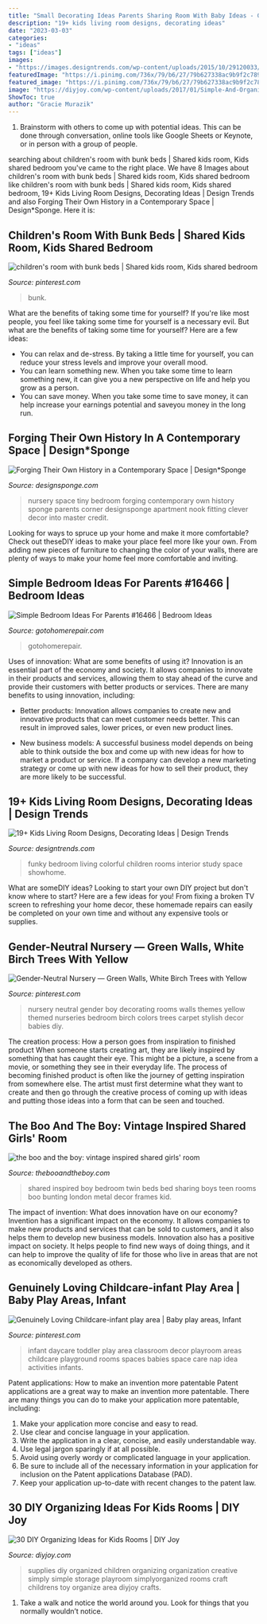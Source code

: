 ```yaml
---
title: "Small Decorating Ideas Parents Sharing Room With Baby Ideas - Genuinely Loving Childcare-infant Play Area"
description: "19+ kids living room designs, decorating ideas"
date: "2023-03-03"
categories:
- "ideas"
tags: ["ideas"]
images:
- "https://images.designtrends.com/wp-content/uploads/2015/10/29120033/Funky-Colorful-Kids-Bedroom.jpg"
featuredImage: "https://i.pinimg.com/736x/79/b6/27/79b627338ac9b9f2c789d7553b122c8a.jpg"
featured_image: "https://i.pinimg.com/736x/79/b6/27/79b627338ac9b9f2c789d7553b122c8a.jpg"
image: "https://diyjoy.com/wp-content/uploads/2017/01/Simple-And-Organized-Childrens-Art-Supplies.jpg"
ShowToc: true
author: "Gracie Murazik"
---
```



1. Brainstorm with others to come up with potential ideas. This can be done through conversation, online tools like Google Sheets or Keynote, or in person with a group of people.

	

		
searching about children&#039;s room with bunk beds | Shared kids room, Kids shared bedroom you've came to the right place. We have 8 Images about children&#039;s room with bunk beds | Shared kids room, Kids shared bedroom like children&#039;s room with bunk beds | Shared kids room, Kids shared bedroom, 19+ Kids Living Room Designs, Decorating Ideas | Design Trends and also Forging Their Own History in a Contemporary Space | Design*Sponge. Here it is:
		
    
## Children&#039;s Room With Bunk Beds | Shared Kids Room, Kids Shared Bedroom

<img loading=lazy src="https://i.pinimg.com/736x/79/b6/27/79b627338ac9b9f2c789d7553b122c8a.jpg" onerror="this.onerror=null;this.src='https://tse2.mm.bing.net/th?id=OIP.2XG9zMRKoka4hZ-Tz_1E8wHaJQ&amp;pid=15.1';" alt="children&#039;s room with bunk beds | Shared kids room, Kids shared bedroom">

_Source: pinterest.com_

>bunk. 

	

What are the benefits of taking some time for yourself?
If you're like most people, you feel like taking some time for yourself is a necessary evil. But what are the benefits of taking some time for yourself? Here are a few ideas: 
- You can relax and de-stress. By taking a little time for yourself, you can reduce your stress levels and improve your overall mood. 
- You can learn something new. When you take some time to learn something new, it can give you a new perspective on life and help you grow as a person. 
- You can save money. When you take some time to save money, it can help increase your earnings potential and saveyou money in the long run.

    
## Forging Their Own History In A Contemporary Space | Design*Sponge

<img loading=lazy src="http://www.designsponge.com/wp-content/uploads/2015/09/CarolineKimBabyNurseryCorner-1000x1500.jpg" onerror="this.onerror=null;this.src='https://tse2.mm.bing.net/th?id=OIP.DJF6JQGd2jVAjgQmtRdy6gHaLH&amp;pid=15.1';" alt="Forging Their Own History in a Contemporary Space | Design*Sponge">

_Source: designsponge.com_

>nursery space tiny bedroom forging contemporary own history sponge parents corner designsponge apartment nook fitting clever decor into master credit. 

	

Looking for ways to spruce up your home and make it more comfortable? Check out theseDIY ideas to make your place feel more like your own. From adding new pieces of furniture to changing the color of your walls, there are plenty of ways to make your home feel more comfortable and inviting.

    
## Simple Bedroom Ideas For Parents #16466 | Bedroom Ideas

<img loading=lazy src="https://gotohomerepair.com/wp-content/uploads/2017/01/2017-modern-luxury-bedroom-for-parents.jpg" onerror="this.onerror=null;this.src='https://tse2.mm.bing.net/th?id=OIP.UtkKJtAOC8KREK0dnr5siQHaE8&amp;pid=15.1';" alt="Simple Bedroom Ideas For Parents #16466 | Bedroom Ideas">

_Source: gotohomerepair.com_

>gotohomerepair. 

	

Uses of innovation: What are some benefits of using it?
Innovation is an essential part of the economy and society. It allows companies to innovate in their products and services, allowing them to stay ahead of the curve and provide their customers with better products or services. There are many benefits to using innovation, including: 
- Better products: Innovation allows companies to create new and innovative products that can meet customer needs better. This can result in improved sales, lower prices, or even new product lines.

- New business models: A successful business model depends on being able to think outside the box and come up with new ideas for how to market a product or service. If a company can develop a new marketing strategy or come up with new ideas for how to sell their product, they are more likely to be successful.

    
## 19+ Kids Living Room Designs, Decorating Ideas | Design Trends

<img loading=lazy src="https://images.designtrends.com/wp-content/uploads/2015/10/29120033/Funky-Colorful-Kids-Bedroom.jpg" onerror="this.onerror=null;this.src='https://tse2.mm.bing.net/th?id=OIP.9NoAIcmU1_gP-_kXaPnI0QHaE8&amp;pid=15.1';" alt="19+ Kids Living Room Designs, Decorating Ideas | Design Trends">

_Source: designtrends.com_

>funky bedroom living colorful children rooms interior study space showhome. 

	

What are someDIY ideas?
Looking to start your own DIY project but don't know where to start? Here are a few ideas for you! From fixing a broken TV screen to refreshing your home decor, these homemade repairs can easily be completed on your own time and without any expensive tools or supplies.

    
## Gender-Neutral Nursery — Green Walls, White Birch Trees With Yellow

<img loading=lazy src="https://i.pinimg.com/originals/9b/24/0e/9b240ea58a35cac39cfee55aa6bec9b0.jpg" onerror="this.onerror=null;this.src='https://tse2.mm.bing.net/th?id=OIP.7imJKyWwxtUKy6rd4CnacwHaKh&amp;pid=15.1';" alt="Gender-Neutral Nursery — Green Walls, White Birch Trees with Yellow">

_Source: pinterest.com_

>nursery neutral gender boy decorating rooms walls themes yellow themed nurseries bedroom birch colors trees carpet stylish decor babies diy. 

	

The creation process: How a person goes from inspiration to finished product
When someone starts creating art, they are likely inspired by something that has caught their eye. This might be a picture, a scene from a movie, or something they see in their everyday life. The process of becoming finished product is often like the journey of getting inspiration from somewhere else. The artist must first determine what they want to create and then go through the creative process of coming up with ideas and putting those ideas into a form that can be seen and touched.

    
## The Boo And The Boy: Vintage Inspired Shared Girls&#039; Room

<img loading=lazy src="http://3.bp.blogspot.com/-svXLDJ1WmYk/T6VXc-6R1DI/AAAAAAAANXY/bIpMSHdV5m4/s1600/IMG_0621.JPG" onerror="this.onerror=null;this.src='https://tse3.mm.bing.net/th?id=OIP.Vz5aJuo5IdyE-6qTcCMRVgHaFi&amp;pid=15.1';" alt="the boo and the boy: vintage inspired shared girls&#039; room">

_Source: thebooandtheboy.com_

>shared inspired boy bedroom twin beds bed sharing boys teen rooms boo bunting london metal decor frames kid. 

	

The impact of invention: What does innovation have on our economy?
Invention has a significant impact on the economy. It allows companies to make new products and services that can be sold to customers, and it also helps them to develop new business models. Innovation also has a positive impact on society. It helps people to find new ways of doing things, and it can help to improve the quality of life for those who live in areas that are not as economically developed as others.

    
## Genuinely Loving Childcare-infant Play Area | Baby Play Areas, Infant

<img loading=lazy src="https://i.pinimg.com/originals/8e/5d/f9/8e5df9de07b21dc847a4899c026b68e2.jpg" onerror="this.onerror=null;this.src='https://tse1.mm.bing.net/th?id=OIP.NbWa4XtgePQE_8FmieFO1gHaJ4&amp;pid=15.1';" alt="Genuinely Loving Childcare-infant play area | Baby play areas, Infant">

_Source: pinterest.com_

>infant daycare toddler play area classroom decor playroom areas childcare playground rooms spaces babies space care nap idea activities infants. 

	

Patent applications: How to make an invention more patentable
Patent applications are a great way to make an invention more patentable. There are many things you can do to make your application more patentable, including: 
1. Make your application more concise and easy to read.
2. Use clear and concise language in your application. 
3. Write the application in a clear, concise, and easily understandable way. 
4. Use legal jargon sparingly if at all possible. 
5. Avoid using overly wordy or complicated language in your application. 
6. Be sure to include all of the necessary information in your application for inclusion on the Patent applications Database (PAD). 
7. Keep your application up-to-date with recent changes to the patent law.

    
## 30 DIY Organizing Ideas For Kids Rooms | DIY Joy

<img loading=lazy src="https://diyjoy.com/wp-content/uploads/2017/01/Simple-And-Organized-Childrens-Art-Supplies.jpg" onerror="this.onerror=null;this.src='https://tse4.mm.bing.net/th?id=OIP.OFj9x13Io029FNs_lDXlGAHaLI&amp;pid=15.1';" alt="30 DIY Organizing Ideas for Kids Rooms | DIY Joy">

_Source: diyjoy.com_

>supplies diy organized children organizing organization creative simply simple storage playroom simplyorganized rooms craft childrens toy organize area diyjoy crafts. 

	

1. Take a walk and notice the world around you. Look for things that you normally wouldn’t notice.

